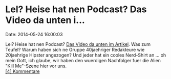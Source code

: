 Lel? Heise hat nen Podcast? Das Video da unten i\...
====================================================

Date: 2014-05-24 16:00:03

Lel? Heise hat nen Podcast? [Das Video da unten im
Artikel](http://www.heise.de/newsticker/meldung/c-t-uplink-Teslaspule-selber-bauen-und-Apple-3D-Drucker-2196860.html).
Was zum Teufel? Warum haben sich ne Gruppe 40jaehriger Redakteure wie
20jaehrige Hipster angezogen? Und jeder hat ein cooles Nerd-Shirt an
\... oh mein Gott, ich glaube, wir haben den wuerdigen Nachfolger fuer
die Alien \"Kill Me\"-Szene hier vor uns.\
[\[4\] Kommentare](http://fettemama.org/p/941)
